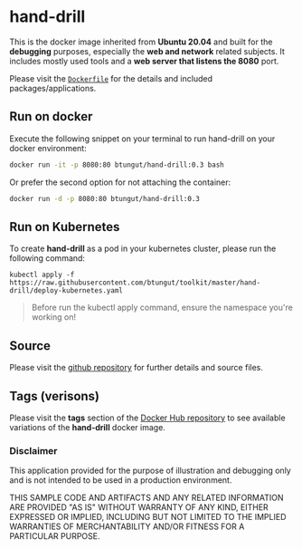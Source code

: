# hand-drill
This is the docker image inherited from **Ubuntu 20.04** and built for the **debugging** purposes, especially the **web and network** related subjects. It includes mostly used tools and a **web server that listens the 8080** port.

Please visit the [`Dockerfile`](https://github.com/btungut/toolkit/blob/master/hand-drill/src/Dockerfile) for the details and included packages/applications.

## Run on docker
Execute the following snippet on your terminal to run hand-drill on your docker environment:

```bash
docker run -it -p 8080:80 btungut/hand-drill:0.3 bash
```

Or prefer the second option for not attaching the container:

```bash
docker run -d -p 8080:80 btungut/hand-drill:0.3
```

## Run on Kubernetes
To create **hand-drill** as a pod in your kubernetes cluster, please run the following command:

```
kubectl apply -f https://raw.githubusercontent.com/btungut/toolkit/master/hand-drill/deploy-kubernetes.yaml
```

> Before run the kubectl apply command, ensure the namespace you're working on!

## Source
Please visit the [github repository](https://github.com/btungut/toolkit/tree/master/hand-drill) for further details and source files.

## Tags (verisons)
Please visit the **tags** section of the [Docker Hub repository](https://hub.docker.com/r/btungut/hand-drill) to see available variations of the **hand-drill** docker image.

### Disclaimer
This application provided for the purpose of illustration and debugging only and is not intended to be used in a production environment.

THIS SAMPLE CODE AND ARTIFACTS AND ANY RELATED INFORMATION ARE PROVIDED "AS IS" WITHOUT 
WARRANTY OF ANY KIND, EITHER EXPRESSED OR IMPLIED, INCLUDING BUT NOT LIMITED
TO THE IMPLIED WARRANTIES OF MERCHANTABILITY AND/OR FITNESS FOR A PARTICULAR 
PURPOSE.  